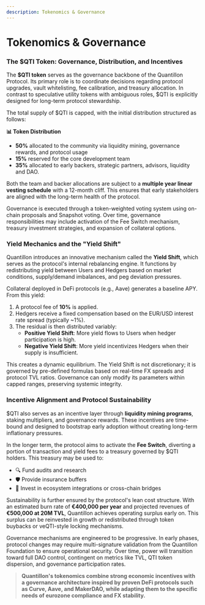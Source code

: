 ```yaml
---
description: Tokenomics & Governance
---
```


# Tokenomics & Governance

### The $QTI Token: Governance, Distribution, and Incentives

The **$QTI token** serves as the governance backbone of the Quantillon Protocol. Its primary role is to coordinate decisions regarding protocol upgrades, vault whitelisting, fee calibration, and treasury allocation. In contrast to speculative utility tokens with ambiguous roles, $QTI is explicitly designed for long-term protocol stewardship.

The total supply of $QTI is capped, with the initial distribution structured as follows:

**📊 Token Distribution**

* **50%** allocated to the community via liquidity mining, governance rewards, and protocol usage
* **15%** reserved for the core development team
* **35%** allocated to early backers, strategic partners, advisors, liquidity and DAO.

Both the team and backer allocations are subject to a **multiple year linear vesting schedule** with a 12-month cliff. This ensures that early stakeholders are aligned with the long-term health of the protocol.

Governance is executed through a token-weighted voting system using on-chain proposals and Snapshot voting. Over time, governance responsibilities may include activation of the Fee Switch mechanism, treasury investment strategies, and expansion of collateral options.

### Yield Mechanics and the "Yield Shift"

Quantillon introduces an innovative mechanism called the **Yield Shift**, which serves as the protocol's internal rebalancing engine. It functions by redistributing yield between Users and Hedgers based on market conditions, supply/demand imbalances, and peg deviation pressures.

Collateral deployed in DeFi protocols (e.g., Aave) generates a baseline APY. From this yield:

1. A protocol fee of **10%** is applied.
2. Hedgers receive a fixed compensation based on the EUR/USD interest rate spread (typically \~1%).
3. The residual is then distributed variably:
   * **Positive Yield Shift**: More yield flows to Users when hedger participation is high.
   * **Negative Yield Shift**: More yield incentivizes Hedgers when their supply is insufficient.

This creates a dynamic equilibrium. The Yield Shift is not discretionary; it is governed by pre-defined formulas based on real-time FX spreads and protocol TVL ratios. Governance can only modify its parameters within capped ranges, preserving systemic integrity.

### Incentive Alignment and Protocol Sustainability

$QTI also serves as an incentive layer through **liquidity mining programs**, staking multipliers, and governance rewards. These incentives are time-bound and designed to bootstrap early adoption without creating long-term inflationary pressures.

In the longer term, the protocol aims to activate the **Fee Switch**, diverting a portion of transaction and yield fees to a treasury governed by $QTI holders. This treasury may be used to:

* 🔍 Fund audits and research
* 🛡️ Provide insurance buffers
* 🌉 Invest in ecosystem integrations or cross-chain bridges

Sustainability is further ensured by the protocol's lean cost structure. With an estimated burn rate of **€400,000 per year** and projected revenues of **€500,000 at 20M TVL**, Quantillon achieves operating surplus early on. This surplus can be reinvested in growth or redistributed through token buybacks or veQTI-style locking mechanisms.

Governance mechanisms are engineered to be progressive. In early phases, protocol changes may require multi-signature validation from the Quantillon Foundation to ensure operational security. Over time, power will transition toward full DAO control, contingent on metrics like TVL, QTI token dispersion, and governance participation rates.

> **Quantillon's tokenomics combine strong economic incentives with a governance architecture inspired by proven DeFi protocols such as Curve, Aave, and MakerDAO, while adapting them to the specific needs of eurozone compliance and FX stability.**
